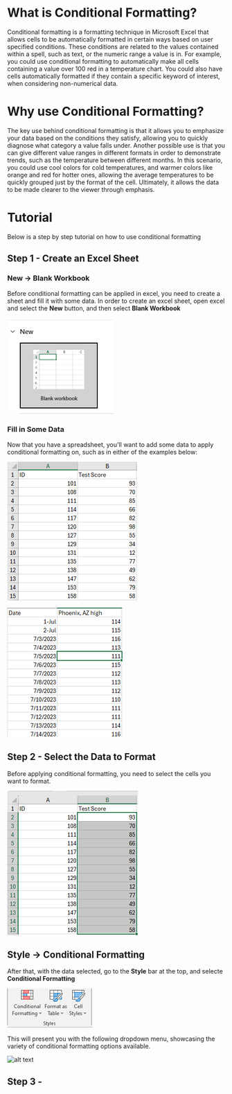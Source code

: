 # What is Conditional Formatting?
Conditional formatting is a formatting technique in Microsoft Excel that allows cells to be automatically formatted in certain ways based on user specified conditions. These conditions are related to the values contained within a spell, such as text, or the numeric range a value is in. For example, you could use conditional formatting to automatically make all cells containing a value over 100 red in a temperature chart. You could also have cells automatically formatted if they contain a specific keyword of interest, when considering non-numerical data. 
# Why use Conditional Formatting?
The key use behind conditional formatting is that it allows you to emphasize your data based on the conditions they satisfy, allowing you to quickly diagnose what category a value falls under. Another possible use is that you can give different value ranges in different formats in order to demonstrate trends, such as the temperature between different months. In this scenario, you could use cool colors for cold temperatures, and warmer colors like orange and red for hotter ones, allowing the average temperatures to be quickly grouped just by the format of the cell. Ultimately, it allows the data to be made clearer to the viewer through emphasis.
# Tutorial
Below is a step by step tutorial on how to use conditional formatting
## Step 1 - Create an Excel Sheet
### New -> Blank Workbook
Before conditional formatting can be applied in excel, you need to create a sheet and fill it with some data. In order to create an excel sheet, open excel and select the **New** button, and then select **Blank Workbook**

![alt text](new_sheet.png)
### Fill in Some Data
Now that you have a spreadsheet, you'll want to add some data to apply conditional formatting on, such as in either of the examples below:

![alt text](step1.PNG)

![alt text](temp_unformatted.png)

## Step 2 - Select the Data to Format
Before applying conditional formatting, you need to select the cells you want to format.

![alt text](step1_p2.PNG)

## Style -> Conditional Formatting
After that, with the data selected, go to the **Style** bar at the top, and selecte **Conditional Formatting**

![alt text](style_bar.PNG)

This will present you with the following dropdown menu, showcasing the variety of conditional formatting options available.

![alt text](cf_dropwdown.png)

## Step 3 - 

